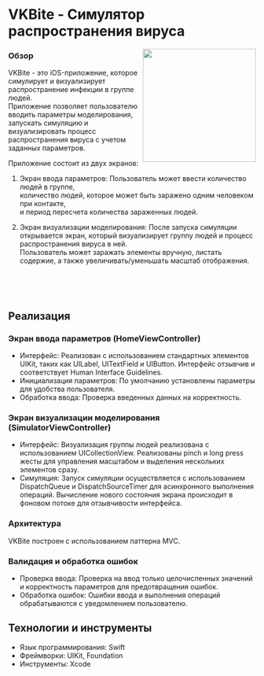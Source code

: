 # VKBite - Симулятор распространения вируса

<img align="right" width="230" src="https://github.com/cherlet/VKBite/assets/90555971/f4df91ac-3157-430d-b002-d27ddf8a7c68" />

### Обзор

VKBite - это iOS-приложение, которое симулирует и визуализирует распространение инфекции в группе людей. <br />
Приложение позволяет пользователю вводить параметры моделирования, запускать симуляцию и визуализировать процесс <br />
распространения вируса с учетом заданных параметров. <br />

Приложение состоит из двух экранов:

1. Экран ввода параметров: Пользователь может ввести количество людей в группе,  <br />
   количество людей, которое может быть заражено одним человеком при контакте,  <br />
   и период пересчета количества зараженных людей.  <br />

2. Экран визуализации моделирования: После запуска симуляции открывается экран, который визуализирует группу людей и процесс распространения вируса в ней.  <br />
   Пользователь может заражать элементы вручную, листать содержие, а также увеличивать/уменьшать масштаб отображения.  <br />

$~$

$~$

## Реализация

### Экран ввода параметров (HomeViewController)

- Интерфейс: Реализован с использованием стандартных элементов UIKit, таких как UILabel, UITextField и UIButton. Интерфейс отзывчив и соответствует Human Interface Guidelines.
- Инициализация параметров: По умолчанию установлены параметры для удобства пользователя.
- Обработка ввода: Проверка введенных данных на корректность.

### Экран визуализации моделирования (SimulatorViewController)

- Интерфейс: Визуализация группы людей реализована с использованием UICollectionView. Реализованы pinch и long press жесты для управления масштабом и выделения нескольких элементов сразу.
- Симуляция: Запуск симуляции осуществляется с использованием DispatchQueue и DispatchSourceTimer для асинхронного выполнения операций. Вычисление нового состояния экрана происходит в фоновом потоке для отзывчивости интерфейса.

### Архитектура

VKBite построен с использованием паттерна MVC.

### Валидация и обработка ошибок

- Проверка ввода: Проверка на ввод только целочисленных значений и корректность параметров для предотвращения ошибок.
- Обработка ошибок: Ошибки ввода и выполнения операций обрабатываются с уведомлением пользователю.

## Технологии и инструменты

- Язык программирования: Swift
- Фреймворки: UIKit, Foundation
- Инструменты: Xcode

